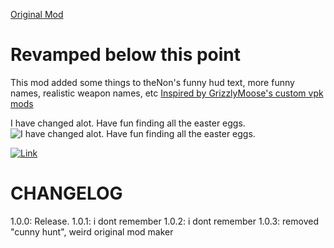 [Original Mod](https://thunderstore.io/c/northstar/p/theNon/Funny_HUD_Text/) 

# Revamped below this point

This mod added some things to theNon's funny hud text, more funny names, realistic weapon names, etc
[Inspired by GrizzlyMoose's custom vpk mods](https://www.youtube.com/watch?v=rmCIAno9QZg&t=417s)

I have changed alot. Have fun finding all the easter eggs.
![I have changed alot. Have fun finding all the easter eggs.](https://images.steamusercontent.com/ugc/25439181684077492/933C67EE53577FA9F3B6766221EACCB3EF1BE503/?imw=5000&imh=5000&ima=fit&impolicy=Letterbox&imcolor=%23000000&letterbox=false)

[![Link](https://img.youtube.com/vi/z0BGWTt-30Q/0.jpg)](https://www.youtube.com/watch?v=z0BGWTt-30Q)

# CHANGELOG
1.0.0: Release.
1.0.1: i dont remember
1.0.2: i dont remember
1.0.3: removed "cunny hunt", weird original mod maker

